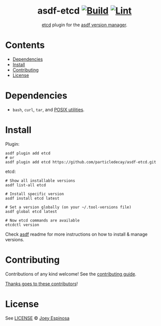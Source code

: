 <div align="center">

# asdf-etcd [![Build](https://github.com/particledecay/asdf-etcd/actions/workflows/build.yml/badge.svg)](https://github.com/particledecay/asdf-etcd/actions/workflows/build.yml) [![Lint](https://github.com/particledecay/asdf-etcd/actions/workflows/lint.yml/badge.svg)](https://github.com/particledecay/asdf-etcd/actions/workflows/lint.yml)

[etcd](https://github.com/etcd-io/etcd) plugin for the [asdf version manager](https://asdf-vm.com).

</div>

# Contents

- [Dependencies](#dependencies)
- [Install](#install)
- [Contributing](#contributing)
- [License](#license)

# Dependencies

- `bash`, `curl`, `tar`, and [POSIX utilities](https://pubs.opengroup.org/onlinepubs/9699919799/idx/utilities.html).

# Install

Plugin:

```shell
asdf plugin add etcd
# or
asdf plugin add etcd https://github.com/particledecay/asdf-etcd.git
```

etcd:

```shell
# Show all installable versions
asdf list-all etcd

# Install specific version
asdf install etcd latest

# Set a version globally (on your ~/.tool-versions file)
asdf global etcd latest

# Now etcd commands are available
etcdctl version
```

Check [asdf](https://github.com/asdf-vm/asdf) readme for more instructions on how to
install & manage versions.

# Contributing

Contributions of any kind welcome! See the [contributing guide](contributing.md).

[Thanks goes to these contributors](https://github.com/particledecay/asdf-etcd/graphs/contributors)!

# License

See [LICENSE](LICENSE) © [Joey Espinosa](https://github.com/particledecay/)

